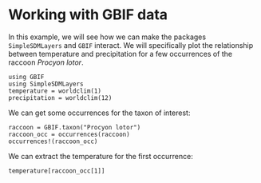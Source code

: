 # Working with GBIF data

In this example, we will see how we can make the packages `SimpleSDMLayers` and
`GBIF` interact. We will specifically plot the relationship between temperature
and precipitation for a few occurrences of the raccoon *Procyon lotor*.

```@example temp
using GBIF
using SimpleSDMLayers
temperature = worldclim(1)
precipitation = worldclim(12)
```

We can get some occurrences for the taxon of interest:

```@example temp
raccoon = GBIF.taxon("Procyon lotor")
raccoon_occ = occurrences(raccoon)
occurrences!(raccoon_occ)
```

We can extract the temperature for the first occurrence:

```@example temp
temperature[raccoon_occ[1]]
```

